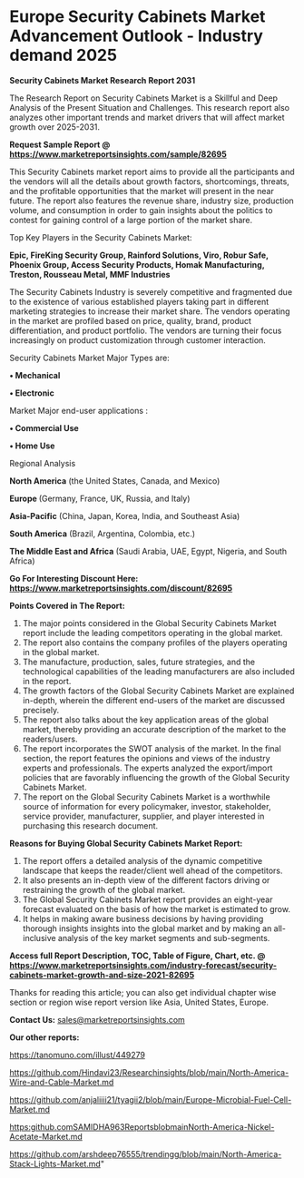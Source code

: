 # Europe Security Cabinets Market Advancement Outlook - Industry demand 2025

<strong>Security Cabinets Market Research Report 2031</strong>

The Research Report on Security Cabinets Market is a Skillful and Deep Analysis of the Present Situation and Challenges. This research report also analyzes other important trends and market drivers that will affect market growth over 2025-2031.

<strong>Request Sample Report @ <a href=https://www.marketreportsinsights.com/sample/82695>https://www.marketreportsinsights.com/sample/82695</a></strong>

This Security Cabinets market report aims to provide all the participants and the vendors will all the details about growth factors, shortcomings, threats, and the profitable opportunities that the market will present in the near future. The report also features the revenue share, industry size, production volume, and consumption in order to gain insights about the politics to contest for gaining control of a large portion of the market share.

Top Key Players in the Security Cabinets Market:

<strong>Epic, FireKing Security Group, Rainford Solutions, Viro, Robur Safe, Phoenix Group, Access Security Products, Homak Manufacturing, Treston, Rousseau Metal, MMF Industries</strong>

The Security Cabinets Industry is severely competitive and fragmented due to the existence of various established players taking part in different marketing strategies to increase their market share. The vendors operating in the market are profiled based on price, quality, brand, product differentiation, and product portfolio. The vendors are turning their focus increasingly on product customization through customer interaction.

Security Cabinets Market Major Types are:

<strong>• Mechanical

• Electronic</strong>

Market Major end-user applications :

<strong>• Commercial Use

• Home Use</strong>

Regional Analysis

</u><strong><b>North America</b></strong> (the United States, Canada, and Mexico)

<strong><b>Europe </b></strong>(Germany, France, UK, Russia, and Italy)

<strong><b>Asia-Pacific</b></strong> (China, Japan, Korea, India, and Southeast Asia)

<strong><b>South America</b></strong> (Brazil, Argentina, Colombia, etc.)

<strong><b>The Middle East and Africa</b></strong> (Saudi Arabia, UAE, Egypt, Nigeria, and South Africa)

<strong>Go For Interesting Discount Here: <a href=https://www.marketreportsinsights.com/discount/82695>https://www.marketreportsinsights.com/discount/82695</a></strong>

<strong>Points Covered in The Report:</strong>
<ol>
  <li>The major points considered in the Global Security Cabinets Market report include the leading competitors operating in the global market.</li>
  <li>The report also contains the company profiles of the players operating in the global market.</li>
  <li>The manufacture, production, sales, future strategies, and the technological capabilities of the leading manufacturers are also included in the report.</li>
  <li>The growth factors of the Global Security Cabinets Market are explained in-depth, wherein the different end-users of the market are discussed precisely.</li>
  <li>The report also talks about the key application areas of the global market, thereby providing an accurate description of the market to the readers/users.</li>
  <li>The report incorporates the SWOT analysis of the market. In the final section, the report features the opinions and views of the industry experts and professionals. The experts analyzed the export/import policies that are favorably influencing the growth of the Global Security Cabinets Market.</li>
  <li>The report on the Global Security Cabinets Market is a worthwhile source of information for every policymaker, investor, stakeholder, service provider, manufacturer, supplier, and player interested in purchasing this research document.</li>
</ol>
<strong>Reasons for Buying Global Security Cabinets Market Report:</strong>

<ol>
  <li>The report offers a detailed analysis of the dynamic competitive landscape that keeps the reader/client well ahead of the competitors.</li>
  <li>It also presents an in-depth view of the different factors driving or restraining the growth of the global market.</li>
  <li>The Global Security Cabinets Market report provides an eight-year forecast evaluated on the basis of how the market is estimated to grow.</li>
  <li>It helps in making aware business decisions by having providing thorough insights insights into the global market and by making an all-inclusive analysis of the key market segments and sub-segments.</li>
</ol>
<strong>Access full Report Description, TOC, Table of Figure, Chart, etc. @ <a href=https://www.marketreportsinsights.com/industry-forecast/security-cabinets-market-growth-and-size-2021-82695>https://www.marketreportsinsights.com/industry-forecast/security-cabinets-market-growth-and-size-2021-82695</a></strong>


Thanks for reading this article; you can also get individual chapter wise section or region wise report version like Asia, United States, Europe.

<strong>Contact Us:</strong>
sales@marketreportsinsights.com

<strong>Our other reports:</strong>

<a href=https://tanomuno.com/illust/449279>https://tanomuno.com/illust/449279</a>

<a href=https://github.com/Hindavi23/Researchinsights/blob/main/North-America-Wire-and-Cable-Market.md>https://github.com/Hindavi23/Researchinsights/blob/main/North-America-Wire-and-Cable-Market.md</a>

<a href=https://github.com/anjaliiii21/tyagii2/blob/main/Europe-Microbial-Fuel-Cell-Market.md>https://github.com/anjaliiii21/tyagii2/blob/main/Europe-Microbial-Fuel-Cell-Market.md</a>

<a href=https:github.comSAMIDHA963ReportsblobmainNorth-America-Nickel-Acetate-Market.md>https:github.comSAMIDHA963ReportsblobmainNorth-America-Nickel-Acetate-Market.md</a>

<a href=https://github.com/arshdeep76555/trendingg/blob/main/North-America-Stack-Lights-Market.md>https://github.com/arshdeep76555/trendingg/blob/main/North-America-Stack-Lights-Market.md</a>"

